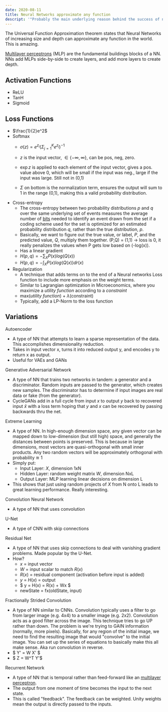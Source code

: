 ```yaml
---
date: 2020-08-11
title: Neural Networks approximate any function
descript: '"Probably the main underlying reason behind the success of neural networks is the fact that they can represent any functional combination of input and output vectors. That is to say, the will approximate any function in the universe."'
---
```


The Universal Function Approximation theorem states that Neural Networks of increasing size and depth can approximate any function in the world. This is amazing.

[Multilayer perceptrons](/notes/multilayer-perceptron) (MLP) are the fundamental buildings blocks of a NN. NNs add MLPs side-by-side to create layers, and add more layers to create depth.

## Activation Functions
- ReLU
- TanH
- Sigmoid

## Loss Functions
- $\frac{1}{2}e^2$
- Softmax
	- $\sigma(z) = e^{z_i} (\Sigma^K_{j=1}e^{z_j})^{-1}$

	- $z$ is the input vector, $\in \{-\infty,\infty\}$, can be pos, neg, zero.
	- $\exp{z}$ is applied to each element of the input vector, gives a pos. value above 0, which will be small if the input was neg., large if the input was large. Still not in (0,1)
	- $\Sigma$ on bottom is the normalization term, ensures the output will sum to 1 in the range (0,1), making this a valid probability distribution.
- Cross-entropy
	- The cross-entropy between two probability distributions $p$ and $q$ over the same underlying set of events measures the average number of [bits](https://en.wikipedia.org/wiki/Bit "Bit") needed to identify an event drawn from the set if a coding scheme used for the set is optimized for an estimated probability distribution $q$, rather than the true distribution, $p$.
	- Basically, we want to figure out the true value, or label, $P$, and the predicted value, $Q$, multiply them together. (P,Q) = (1,1) -> loss is 0, it really penalizes the values when P gets low based on (-log(x)).
	- Has a linear gradient
	- $H(p,q) = - \sum_{X} P(x) log(Q(x))$
	- $H(p,q) = - \int_{X} P(x) log(Q(x)) dr(x)$
- Regularization
	- A technique that adds terms on to the end of a Neural networks Loss function to include more emphasis on the weight terms.
	- Similar to Lagrangian optimization in Microeconomics, where you maximize a *utility function* according to a *constraint*
	- max(*utility function*) + $\lambda$(constraint)
	- Typically, add a LP-Norm to the loss function


## Variations
Autoencoder
- A type of NN that attempts to learn a sparse representation of the data. This accomplishes dimensionality reduction.
- Takes in input vector x, turns it into reduced output y, and encodes y to return x as output.
- Useful for VAEs and GANs

Generative Adversarial Network
- A type of NN that trains two networks in tandem: a generator and a discriminator. Random inputs are passed to the generator, which creates new samples. The discriminator has to determine if input images are real data or fake (from the generator).
- CycleGANs add in a full cycle from input $x$ to output $y$ back to recovered input $\hat{x}$ with a loss term hoping that $y$ and $x$ can be recovered by passing backwards thru the net.

Extreme Learning
- A type of NN. In high-enough dimension space, any given vector can be mapped down to low-dimension (but still high) space, and generally the distances between points is preserved. This is because in large dimensions, most vectors are quasi-orthogonal with small inner products. Any two random vectors will be approximately orthogonal with probability $\approxeq$ 1
- Simply put:
	- Input Layer: $X$, dimension 1xN
	- Hidden Layer: random weight matrix $W$, dimension NxL
	- Output Layer: MLP learning linear decisions on dimension L
- This shows that just using random projects of $X$ from N onto L leads to great learning performance. Really interesting.

Convolution Neural Network
- A type of NN that uses convolution

U-Net
- A type of CNN with skip connections

Residual Net
- A type of NN that uses skip connections to deal with vanishing gradient problems. Made popular by the U-Net.
- How?
	- $x$ = input vector
	- $W$ = input scalar to match $R(x)$
	- $R(x)$ = residual component (activation before input is added)
	- $y$ = $H(x)$ = output
	- $ y = H(x) = R(x) + Wx $
	- newState = fx(oldState, input)

Fractionally Strided Convolution
	
- A type of NN similar to CNNs. Convolution typically uses a filter to go from larger image (e.g. 4x4) to a smaller image (e.g. 2x2). Convolution acts as a good filter across the image. This technique tries to go UP rather than down. The problem is we're trying to GAIN information (normally, more pixels). Basically, for any region of the initial image, we need to find the resulting image that would "convolve" to the initial image. You can set up the series of equations to basically make this all make sense. Aka run convolution in reverse.
- $ Y' = W X' $
- $ Z = W^T Y'$

Recurrent Network
- A type of NN that is temporal rather than feed-forward like an [multilayer perceptron](/blog/multilayer-perceptron).
- The output from one moment of time becomes the input to the next state. 
- This is called "feedback". The feedback can be weighted. Unity weights mean the output is directly passed to the inputs.
